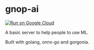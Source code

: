 # gnop-ai

[![Run on Google Cloud](https://storage.googleapis.com/cloudrun/button.svg)](https://console.cloud.google.com/cloudshell/editor?shellonly=true&cloudshell_image=gcr.io/cloudrun/button&cloudshell_git_repo=https://github.com/blackrez/gnop-ai.git)


A basic server to help people to use ML.

Built with golang, onnx-go and gorgonia.
